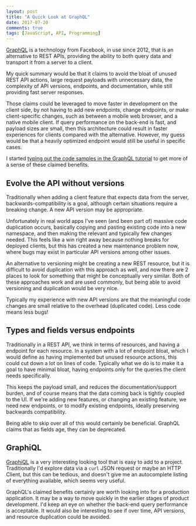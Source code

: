 ```yaml
---
layout: post
title: "A Quick Look at GraphQL"
date: 2017-07-20
comments: true
tags: [JavaScript, API, Programming]
---
```


[GraphQL](http://graphql.org/) is a technology from Facebook, in use since 2012, that is an alternative to REST APIs, providing the ability to both query data and transport it from a server to a client.

My quick summary would be that it claims to avoid the bloat of unused REST API actions, large request payloads with unnecessary data, the complexity of API versions, endpoints, and documentation, while still providing fast server responses.

Those claims could be leveraged to move faster in development on the client side, by not having to add new endpoints, change endpoints, or make client-specific changes, such as between a mobile web browser, and a native mobile client. If query performance on the back-end is fast, and payload sizes are small, then this architecture could result in faster experiences for clients compared with the alternative. However, my guess would be that a heavily optimized endpoint would still be useful in specific cases.

I started [typing out the code samples in the GraphQL tutorial](https://github.com/andyatkinson/graphql-demo) to get more of a sense of these claimed benefits.

## Evolve the API without versions
Traditionally when adding a client feature that expects data from the server, backwards-compatibility is a goal, although certain situations require a breaking change. A new API version may be appropriate.

Unfortunately in real world apps I've seen (and been part of) massive code duplication occurs, basically copying and pasting existing code into a new namespace, and then making the relevant and typically few changes needed. This feels like a win right away because nothing breaks for deployed clients, but this has created a new maintenance problem now, where bugs may exist in particular API versions among other issues.

An alternative to versioning might be creating a new REST resource, but it is difficult to avoid duplication with this approach as well, and now there are 2 places to look for something that might be conceptually very similar. Both of these approaches work and are used commonly, but being able to avoid versioning and duplication would be very nice.

Typically my experience with new API versions are that the meaningful code changes are small relative to the overhead (duplicated code). Less code means less bugs!

## Types and fields versus endpoints
Traditionally in a REST API, we think in terms of resources, and having a endpoint for each resource. In a system with a lot of endpoint bloat, which I would define as having implemented but unused resource actions, this could cut down a lot on lines of code. Typically what we do is to make it a goal to have minimal bloat, having endpoints only for the queries the client needs specifically.

This keeps the payload small, and reduces the documentation/support burden, and of course means that the data coming back is tightly coupled to the UI. If we're adding new features, or changing an existing feature, we need new endpoints, or to modify existing endpoints, ideally preserving backwards compatibility.

Being able to skip over all of this would certainly be beneficial. GraphQL claims that as fields age, they can be deprecated.

## GraphiQL
[GraphiQL](https://github.com/graphql/graphiql) is a very interesting looking tool that is easy to add to a project. Traditionally I'd explore data via a `curl` JSON request or maybe an HTTP Client, but this can be tedious, and doesn't give me an autocomplete listing of everything available, which seems very useful.

GraphQL's claimed benefits certainly are worth looking into for a production application. It may be a way to move quickly in the earlier stages of product development. I'd keep an eye on whether the back-end query performance is acceptable. It would also be interesting to see if over time, API versions, and resource duplication could be avoided.
